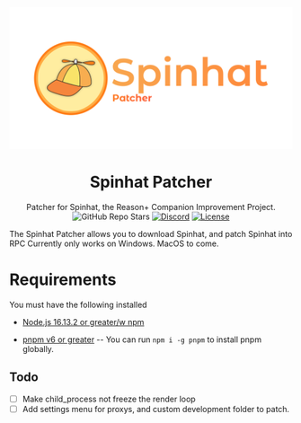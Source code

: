 <div align="center">

<img src="src/resources/Spinhat Patcher Github Banner.png">

# Spinhat Patcher

Patcher for Spinhat, the Reason+ Companion Improvement Project.
![GitHub Repo Stars](https://img.shields.io/github/stars/flleeppyy/spinhat-patcher?label=Stars)
[![Discord](https://img.shields.io/discord/829993555820019773?label=Discord)](https://discord.gg/AYC7jCCjqR)
[![License](https://img.shields.io/badge/license-MIT-blue.svg?label=License)](/LICENSE)

</div>

The Spinhat Patcher allows you to download Spinhat, and patch Spinhat into RPC
Currently only works on Windows. MacOS to come.

# Requirements

You must have the following installed

- [Node.js 16.13.2 or greater/w npm](https://nodejs.org/en/download/releases/)

- [pnpm v6 or greater](https://github.com/pnpm/pnpm)
-- You can run `npm i -g pnpm` to install pnpm globally.

## Todo

- [ ] Make child_process not freeze the render loop
- [ ] Add settings menu for proxys, and custom development folder to patch.
